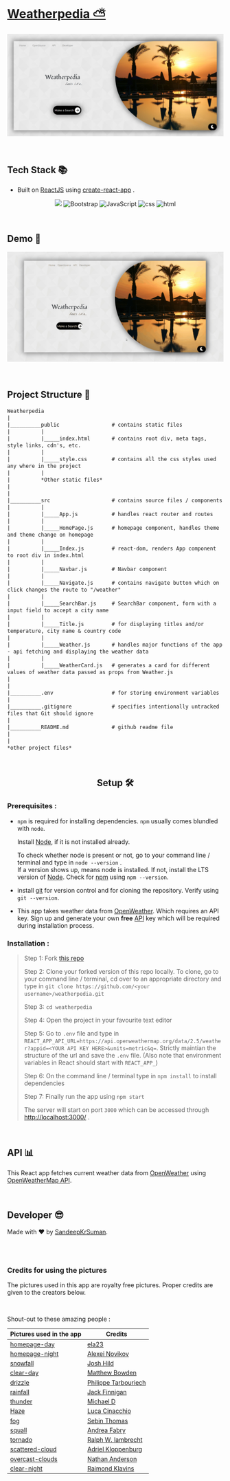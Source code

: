 # [Weatherpedia ⛅](https://github.com/SandeepKrSuman/weatherpedia)

![](./public/weatherpediaHomePage.png)

<br>

## Tech Stack 📚
- Built on [ReactJS](https://reactjs.org/) using [create-react-app](https://github.com/facebook/create-react-app) .
<p align="center">
     <img atl="React" src="https://img.shields.io/badge/-react-black?logo=react&style=for-the-badge">
     <img alt="Bootstrap" src="https://img.shields.io/badge/-bootstrap-blueviolet?logo=bootstrap&logoColor=white&style=for-the-badge">
     <img alt="JavaScript" src="https://img.shields.io/badge/-javascript-yellow?logo=javascript&logoColor=white&style=for-the-badge">
     <img alt="css" src="https://img.shields.io/badge/-css3-blue?logo=css3&style=for-the-badge">
     <img alt="html" src="https://img.shields.io/badge/-html5-red?logo=html5&logoColor=white&style=for-the-badge">
</p>

<br>

## Demo 🎥
![](./public/weatherpedia_gif.gif)

<br>

## Project Structure 🔌
```
Weatherpedia
|
|__________public                 # contains static files
|          |
|          |_____index.html       # contains root div, meta tags, style links, cdn's, etc.
|          |
|          |_____style.css        # contains all the css styles used any where in the project
|          |
|          *Other static files*
|
|
|__________src                    # contains source files / components
|          |
|          |_____App.js           # handles react router and routes
|          |
|          |_____HomePage.js      # homepage component, handles theme and theme change on homepage
|          |
|          |_____Index.js         # react-dom, renders App component to root div in index.html
|          |
|          |_____Navbar.js        # Navbar component
|          |
|          |_____Navigate.js      # contains navigate button which on click changes the route to "/weather"
|          |
|          |_____SearchBar.js     # SearchBar component, form with a input field to accept a city name
|          |
|          |_____Title.js         # for displaying titles and/or temperature, city name & country code
|          |
|          |_____Weather.js       # handles major functions of the app - api fetching and displaying the weather data
|          |
|          |_____WeatherCard.js   # generates a card for different values of weather data passed as props from Weather.js
|
|
|__________.env                   # for storing environment variables
|
|__________.gitignore             # specifies intentionally untracked files that Git should ignore
|
|__________README.md              # github readme file
|
|
*other project files* 

```

<br>

<h2 align="center">Setup 🛠</h2>

### Prerequisites :

- ```npm``` is required for installing dependencies. ```npm``` usually comes blundled with ```node```.
  
  Install [Node](https://nodejs.org/), if it is not installed already.
  
  To check whether node is present or not, go to your command line / terminal and type in ```node --version``` .  
If a version shows up, means node is installed. If not, install the LTS version of [Node](https://nodejs.org/). Check for [npm](https://www.npmjs.com/get-npm) using ```npm --version```.

- install [git](https://git-scm.com/downloads) for version control and for cloning the repository. Verify using ```git --version```.
- This app takes weather data from [OpenWeather](https://openweathermap.org/). Which requires an API key. Sign up and generate your own **free** [API](https://openweathermap.org/api) key which will be required during installation process.

### Installation :
  
  >
  > Step 1: Fork [this repo](https://github.com/SandeepKrSuman/weatherpedia)
  > 
  > Step 2: Clone your forked version of this repo locally. To clone, go to your command line / terminal, cd over to an appropriate directory and type in ```git clone https://github.com/<your username>/weatherpedia.git```
  > 
  > Step 3: ```cd weatherpedia```
  > 
  > Step 4: Open the project in your favourite text editor
  > 
  > Step 5: Go to ```.env``` file and type in ```REACT_APP_API_URL=https://api.openweathermap.org/data/2.5/weather?appid=<YOUR API KEY HERE>&units=metric&q=```. Strictly maintian the structure of the url and save the ```.env``` file. (Also note that  environment variables in React should start with ```REACT_APP_```)
  > 
  > Step 6: On the command line / terminal type in ```npm install``` to install dependencies
  > 
  > Step 7: Finally run the app using ```npm start```
  > 
  >  The server will start on port `3000` which can be accessed through <http://localhost:3000/> .
  >  

<br>

## API 📊

This React app fetches current weather data from [OpenWeather](https://openweathermap.org/) using [OpenWeatherMap API](https://openweathermap.org/api).

<br>
     
## Developer 😎

Made with ❤ by [SandeepKrSuman](https://github.com/SandeepKrSuman).

  <br><br>

### Credits for using the pictures

The pictures used in this app are royalty free pictures. Proper credits are given to the creators below.

<br>

Shout-out to these amazing people :

  | Pictures used in the app | Credits |
  | ------- | ------ |
  | [homepage-day](https://www.freeimages.com/photo/sunset-1364946) | [ela23](https://www.freeimages.com/photographer/ela23-50489) |
  | [homepage-night](https://www.freeimages.com/photo/full-moon-rising-over-tree-tops-1312287) | [Alexei Novikov](https://www.freeimages.com/photographer/nolexa-54340) |
  | [snowfall](https://unsplash.com/photos/_TuI8tZHlk4) | [Josh Hild](https://unsplash.com/@joshhild) |
  | [clear-day](https://www.freeimages.com/photo/sun-blast-1538370) | [Matthew Bowden](https://www.freeimages.com/photographer/thesaint-30769) |
  | [drizzle](https://unsplash.com/photos/rWwj4zcOcIs) | [Philippe Tarbouriech](https://unsplash.com/@phitar) |
  | [rainfall](https://unsplash.com/photos/00yDgACVeMA) | [Jack Finnigan](https://unsplash.com/@jackofallstreets) |
  | [thunder](https://unsplash.com/photos/jSADgWPmKDU) | [Michael D](https://unsplash.com/@alienaperture) |
  | [Haze](https://www.freeimages.com/photo/bridge-in-the-haze-1455835) | [Luca Cinacchio](https://www.freeimages.com/photographer/cinacchi-30870) |
  | [fog](https://unsplash.com/photos/OdBFUurPHjo) | [Sebin Thomas](https://unsplash.com/@sebinthomas) |
  | [squall](https://unsplash.com/photos/nmv3h1QP1ic) | [Andrea Fabry](https://unsplash.com/@akfabry) |
  | [tornado](https://www.pexels.com/photo/lightning-and-tornado-hitting-village-1446076/) | [Ralph W. lambrecht](https://www.pexels.com/@ralph-w-lambrecht-642090) |
  | [scattered-cloud](https://unsplash.com/photos/04zTvMalMfU) | [Adriel Kloppenburg](https://unsplash.com/@adriel) |
  | [overcast-clouds](https://unsplash.com/photos/IghZxJgO94M) | [Nathan Anderson](https://unsplash.com/@nathananderson) |
  | [clear-night](https://unsplash.com/photos/bXk3Qn6HXk8) | [Raimond Klavins](https://unsplash.com/@raimondklavins) |